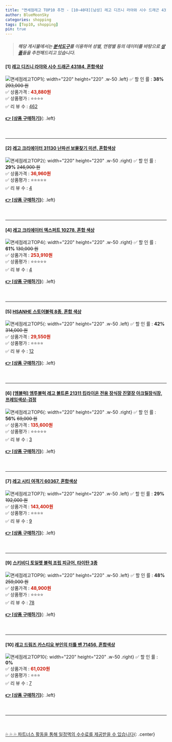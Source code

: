 ```yaml
---
title: "면세점레고 TOP10 추천 - [10~40대][남성] 레고 디즈니 라야와 시수 드래곤 43184, 혼합색상"
author: BlueMoonSky
categories: shopping
tags: [Top10, shopping]
pin: true
---
```


> ##### 해당 게시물에서는 [**분석도구**](https://itemscout.io/)를 이용하여 **성별**, **연령별** 등의 데이터를 바탕으로 [**상품**](https://link.coupang.com/a/baae76)들을 추천해드리고 있습니다.

#### [1] [레고 디즈니 라야와 시수 드래곤 43184, 혼합색상](https://link.coupang.com/re/AFFSDP?lptag=AF5964186&subid=bluemoonsky6999&pageKey=5102719201&traceid=V0-153&itemId=6952328569&vendorItemId=80544758924)
![면세점레고TOP1](https://thumbnail7.coupangcdn.com/thumbnails/remote/230x230ex/image/vendor_inventory/6bf3/e293313bd547f3c994a993de8a0b04fd2f30f2d9844dcbd66cbcafdd387b.jpg){: width="220" height="220" .w-50 .left}
✅ 할 인 률 : **38%** ~~<del class="base-price"> 293,000  </del>원~~<br>
✅ 상품가격 : <span style="color:#cb1400"> **43,880원** </span><br>
✅ 상품평가 : ⭐⭐⭐⭐<br>
✅ 리 뷰 수 : [462](https://link.coupang.com/re/AFFSDP?lptag=AF5964186&subid=bluemoonsky6999&pageKey=5102719201&traceid=V0-153&itemId=6952328569&vendorItemId=80544758924)<br>
<br>
[**👉  [상품 구매하기]**](https://link.coupang.com/re/AFFSDP?lptag=AF5964186&subid=bluemoonsky6999&pageKey=5102719201&traceid=V0-153&itemId=6952328569&vendorItemId=80544758924){: .left}
<br>
<br>
<br>

***

#### [2] [레고 크리에이터 31130 난파선 보물찾기 미션, 혼합색상](https://link.coupang.com/re/AFFSDP?lptag=AF5964186&subid=bluemoonsky6999&pageKey=6538635661&traceid=V0-153&itemId=14548367767&vendorItemId=81790729891)
![면세점레고TOP2](https://thumbnail10.coupangcdn.com/thumbnails/remote/230x230ex/image/retail/images/2022/05/24/9/7/209d3137-da89-4b40-ae3a-80bd2f44d47c.jpg){: width="220" height="220" .w-50 .right}
✅ 할 인 률 : **29%** ~~<del class="base-price"> 246,900  </del>원~~<br>
✅ 상품가격 : <span style="color:#cb1400"> **36,960원** </span><br>
✅ 상품평가 : ⭐⭐⭐⭐⭐<br>
✅ 리 뷰 수 : [4](https://link.coupang.com/re/AFFSDP?lptag=AF5964186&subid=bluemoonsky6999&pageKey=6538635661&traceid=V0-153&itemId=14548367767&vendorItemId=81790729891)<br>
<br>
[**👉  [상품 구매하기]**](https://link.coupang.com/re/AFFSDP?lptag=AF5964186&subid=bluemoonsky6999&pageKey=6538635661&traceid=V0-153&itemId=14548367767&vendorItemId=81790729891){: .left}
<br>
<br>
<br>

***

#### [4] [레고 크리에이터 엑스퍼트 10278, 혼합 색상](https://link.coupang.com/re/AFFSDP?lptag=AF5964186&subid=bluemoonsky6999&pageKey=6310055356&traceid=V0-153&itemId=13092777458&vendorItemId=73347871939)
![면세점레고TOP4](https://thumbnail9.coupangcdn.com/thumbnails/remote/230x230ex/image/vendor_inventory/c490/e6aff6159083c6c284a1b8427f8b72eed1acf808eb695b8826187fec542c.jpg){: width="220" height="220" .w-50 .right}
✅ 할 인 률 : **61%** ~~<del class="base-price"> 130,000  </del>원~~<br>
✅ 상품가격 : <span style="color:#cb1400"> **253,910원** </span><br>
✅ 상품평가 : ⭐⭐⭐⭐⭐<br>
✅ 리 뷰 수 : [4](https://link.coupang.com/re/AFFSDP?lptag=AF5964186&subid=bluemoonsky6999&pageKey=6310055356&traceid=V0-153&itemId=13092777458&vendorItemId=73347871939)<br>
<br>
[**👉  [상품 구매하기]**](https://link.coupang.com/re/AFFSDP?lptag=AF5964186&subid=bluemoonsky6999&pageKey=6310055356&traceid=V0-153&itemId=13092777458&vendorItemId=73347871939){: .left}
<br>
<br>
<br>

***

#### [5] [HSANHE 스토어블럭 8종, 혼합 색상](https://link.coupang.com/re/AFFSDP?lptag=AF5964186&subid=bluemoonsky6999&pageKey=133598924&traceid=V0-153&itemId=392551858&vendorItemId=83134721669)
![면세점레고TOP5](https://thumbnail9.coupangcdn.com/thumbnails/remote/230x230ex/image/vendor_inventory/0a4b/b60ad5df7471b80cccf544bcccfcb7cdad9b0d8d70d0963cc97ffec94297.jpg){: width="220" height="220" .w-50 .left}
✅ 할 인 률 : **42%** ~~<del class="base-price"> 314,000  </del>원~~<br>
✅ 상품가격 : <span style="color:#cb1400"> **29,550원** </span><br>
✅ 상품평가 : ⭐⭐⭐⭐<br>
✅ 리 뷰 수 : [12](https://link.coupang.com/re/AFFSDP?lptag=AF5964186&subid=bluemoonsky6999&pageKey=133598924&traceid=V0-153&itemId=392551858&vendorItemId=83134721669)<br>
<br>
[**👉  [상품 구매하기]**](https://link.coupang.com/re/AFFSDP?lptag=AF5964186&subid=bluemoonsky6999&pageKey=133598924&traceid=V0-153&itemId=392551858&vendorItemId=83134721669){: .left}
<br>
<br>
<br>

***

#### [6] [[엠블럭] 엠투블럭 레고 볼트론 21311 킹라이온 전용 장식장 진열장 아크릴장식장, 프레임색상-검정](https://link.coupang.com/re/AFFSDP?lptag=AF5964186&subid=bluemoonsky6999&pageKey=201075293&traceid=V0-153&itemId=585685805&vendorItemId=4532858584)
![면세점레고TOP6](https://thumbnail6.coupangcdn.com/thumbnails/remote/230x230ex/image/vendor_inventory/images/2019/03/22/15/7/27e3cda2-060a-43d1-bb1b-b7fe2b56f6c4.jpg){: width="220" height="220" .w-50 .right}
✅ 할 인 률 : **56%** ~~<del class="base-price"> 69,000  </del>원~~<br>
✅ 상품가격 : <span style="color:#cb1400"> **135,600원** </span><br>
✅ 상품평가 : ⭐⭐⭐⭐⭐<br>
✅ 리 뷰 수 : [3](https://link.coupang.com/re/AFFSDP?lptag=AF5964186&subid=bluemoonsky6999&pageKey=201075293&traceid=V0-153&itemId=585685805&vendorItemId=4532858584)<br>
<br>
[**👉  [상품 구매하기]**](https://link.coupang.com/re/AFFSDP?lptag=AF5964186&subid=bluemoonsky6999&pageKey=201075293&traceid=V0-153&itemId=585685805&vendorItemId=4532858584){: .left}
<br>
<br>
<br>

***

#### [7] [레고 시티 여객기 60367, 혼합색상](https://link.coupang.com/re/AFFSDP?lptag=AF5964186&subid=bluemoonsky6999&pageKey=7525295917&traceid=V0-153&itemId=19745873247&vendorItemId=86849477360)
![면세점레고TOP7](https://thumbnail6.coupangcdn.com/thumbnails/remote/230x230ex/image/rs_quotation_api/jfihotng/71753314f1f444d398918f5a7006b853.png){: width="220" height="220" .w-50 .left}
✅ 할 인 률 : **29%** ~~<del class="base-price"> 192,000  </del>원~~<br>
✅ 상품가격 : <span style="color:#cb1400"> **143,400원** </span><br>
✅ 상품평가 : ⭐⭐⭐⭐<br>
✅ 리 뷰 수 : [9](https://link.coupang.com/re/AFFSDP?lptag=AF5964186&subid=bluemoonsky6999&pageKey=7525295917&traceid=V0-153&itemId=19745873247&vendorItemId=86849477360)<br>
<br>
[**👉  [상품 구매하기]**](https://link.coupang.com/re/AFFSDP?lptag=AF5964186&subid=bluemoonsky6999&pageKey=7525295917&traceid=V0-153&itemId=19745873247&vendorItemId=86849477360){: .left}
<br>
<br>
<br>

***

#### [9] [스키비디 토일렛 블럭 조립 피규어, 타이탄 3종](https://link.coupang.com/re/AFFSDP?lptag=AF5964186&subid=bluemoonsky6999&pageKey=7577558892&traceid=V0-153&itemId=19996768360&vendorItemId=87094289048)
![면세점레고TOP9](https://thumbnail8.coupangcdn.com/thumbnails/remote/230x230ex/image/vendor_inventory/2c52/20a5a8dff047251497a90a3369b554e06e36f85dd6b4c2145e0d52e11511.png){: width="220" height="220" .w-50 .left}
✅ 할 인 률 : **48%** ~~<del class="base-price"> 259,000  </del>원~~<br>
✅ 상품가격 : <span style="color:#cb1400"> **48,900원** </span><br>
✅ 상품평가 : ⭐⭐⭐⭐<br>
✅ 리 뷰 수 : [78](https://link.coupang.com/re/AFFSDP?lptag=AF5964186&subid=bluemoonsky6999&pageKey=7577558892&traceid=V0-153&itemId=19996768360&vendorItemId=87094289048)<br>
<br>
[**👉  [상품 구매하기]**](https://link.coupang.com/re/AFFSDP?lptag=AF5964186&subid=bluemoonsky6999&pageKey=7577558892&traceid=V0-153&itemId=19996768360&vendorItemId=87094289048){: .left}
<br>
<br>
<br>

***

#### [10] [레고 드림즈 카스티요 부인의 터틀 밴 71456, 혼합색상](https://link.coupang.com/re/AFFSDP?lptag=AF5964186&subid=bluemoonsky6999&pageKey=7471370446&traceid=V0-153&itemId=19496164338&vendorItemId=86605728518)
![면세점레고TOP10](https://thumbnail7.coupangcdn.com/thumbnails/remote/230x230ex/image/retail/images/78481245755291-14aa7091-9951-4bc0-8098-ac87a6b44c8b.png){: width="220" height="220" .w-50 .right}
✅ 할 인 률 : **0%** <br>
✅ 상품가격 : <span style="color:#cb1400"> **61,020원** </span><br>
✅ 상품평가 : ⭐⭐⭐<br>
✅ 리 뷰 수 : [7](https://link.coupang.com/re/AFFSDP?lptag=AF5964186&subid=bluemoonsky6999&pageKey=7471370446&traceid=V0-153&itemId=19496164338&vendorItemId=86605728518)<br>
<br>
[**👉  [상품 구매하기]**](https://link.coupang.com/re/AFFSDP?lptag=AF5964186&subid=bluemoonsky6999&pageKey=7471370446&traceid=V0-153&itemId=19496164338&vendorItemId=86605728518){: .left}
<br>
<br>
<br>

***
<br><br>[💦 💦 💦 파트너스 활동을 통해 일정액의 수수료를 제공받을 수 있습니다](https://link.coupang.com/a/baae76){: .center}